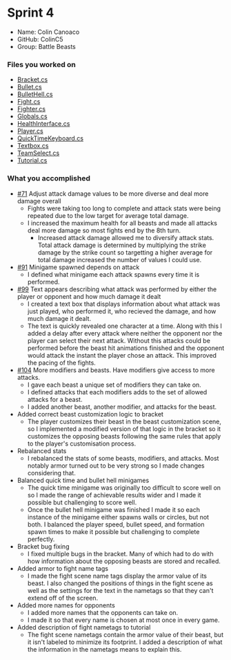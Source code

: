 # Sprint 4

- Name: Colin Canoaco
- GitHub: ColinC5
- Group: Battle Beasts

### Files you worked on

- [Bracket.cs](https://github.com/utk-cs340-fall22/BattleBeasts/blob/main/Bracket/Bracket.cs)
- [Bullet.cs](https://github.com/utk-cs340-fall22/BattleBeasts/blob/main/Fight/Bullet.cs)
- [BulletHell.cs](https://github.com/utk-cs340-fall22/BattleBeasts/blob/main/Fight/BulletHell.cs)
- [Fight.cs](https://github.com/utk-cs340-fall22/BattleBeasts/blob/main/Fight/Fight.cs)
- [Fighter.cs](https://github.com/utk-cs340-fall22/BattleBeasts/blob/main/Fight/Fighter.cs)
- [Globals.cs](https://github.com/utk-cs340-fall22/BattleBeasts/blob/main/Globals.cs)
- [HealthInterface.cs](https://github.com/utk-cs340-fall22/BattleBeasts/blob/main/Fight/HealthInterface.cs)
- [Player.cs](https://github.com/utk-cs340-fall22/BattleBeasts/blob/main/Fight/Player.cs)
- [QuickTimeKeyboard.cs](https://github.com/utk-cs340-fall22/BattleBeasts/blob/main/Fight/QuickTimeKeyboard.cs)
- [Textbox.cs](https://github.com/utk-cs340-fall22/BattleBeasts/blob/main/Fight/Textbox.cs)
- [TeamSelect.cs](https://github.com/utk-cs340-fall22/BattleBeasts/blob/main/Menus/TeamSelect.cs)
- [Tutorial.cs](https://github.com/utk-cs340-fall22/BattleBeasts/blob/main/Menus/Tutorial.cs)

### What you accomplished

- [#71](https://github.com/utk-cs340-fall22/BattleBeasts/issues/71) Adjust attack damage values to be more diverse and deal more damage overall
  - Fights were taking too long to complete and attack stats were being repeated due to the low target for average total damage.
  - I increased the maximum health for all beasts and made all attacks deal more damage so most fights end by the 8th turn.
    - Increased attack damage allowed me to diversify attack stats. Total attack damage is determined by multiplying the strike damage by the strike count so targetting a higher average for total damage increased the number of values I could use.
- [#91](https://github.com/utk-cs340-fall22/BattleBeasts/issues/91) Minigame spawned depends on attack
  - I defined what minigame each attack spawns every time it is performed.
- [#99](https://github.com/utk-cs340-fall22/BattleBeasts/issues/99) Text appears describing what attack was performed by either the player or opponent and how much damage it dealt
  - I created a text box that displays information about what attack was just played, who performed it, who recieved the damage, and how much damage it dealt.
  - The text is quickly revealed one character at a time. Along with this I added a delay after every attack where neither the opponent nor the player can select their next attack. Without this attacks could be performed before the beast hit animations finished and the opponent would attack the instant the player chose an attack. This improved the pacing of the fights.
- [#104](https://github.com/utk-cs340-fall22/BattleBeasts/issues/104) More modifiers and beasts. Have modifiers give access to more attacks.
  - I gave each beast a unique set of modifiers they can take on.
  - I defined attacks that each modifiers adds to the set of allowed attacks for a beast.
  - I added another beast, another modifier, and attacks for the beast.
- Added correct beast customization logic to bracket
  - The player customizes their beast in the beast customization scene, so I implemented a modified version of that logic in the bracket so it customizes the opposing beasts following the same rules that apply to the player's customisation process.
- Rebalanced stats
  - I rebalanced the stats of some beasts, modifiers, and attacks. Most notably armor turned out to be very strong so I made changes considering that.
- Balanced quick time and bullet hell minigames
  - The quick time minigame was originally too difficult to score well on so I made the range of achievable results wider and I made it possible but challenging to score well.
  - Once the bullet hell minigame was finished I made it so each instance of the minigame either spawns walls or circles, but not both. I balanced the player speed, bullet speed, and formation spawn times to make it possible but challenging to complete perfectly.
- Bracket bug fixing
  - I fixed multiple bugs in the bracket. Many of which had to do with how information about the opposing beasts are stored and recalled.
- Added armor to fight name tags
  - I made the fight scene name tags display the armor value of its beast. I also changed the positions of things in the fight scene as well as the settings for the text in the nametags so that they can't extend off of the screen.
- Added more names for opponents
  - I added more names that the opponents can take on.
  - I made it so that every name is chosen at most once in every game.
- Added description of fight nametags to tutorial
  - The fight scene nametags contain the armor value of their beast, but it isn't labeled to minimize its footprint. I added a description of what the information in the nametags means to explain this.
